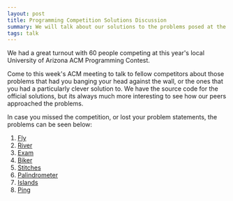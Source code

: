 ```yaml
---
layout: post
title: Programming Competition Solutions Discussion
summary: We will talk about our solutions to the problems posed at the programming competition last weekend
tags: talk
---
```


We had a great turnout with 60 people competing at this year's
local University of Arizona ACM Programming Contest.

Come to this week's ACM meeting to talk to fellow competitors about those
problems that had you banging your head against the wall, or the ones that you
had a particularly clever solution to.  We have the source code for the
official solutions, but its always much more interesting to see how our peers
approached the problems.

In case you missed the competition, or lost your problem statements, the
problems can be seen below:

1. [Fly](/docs/programming-competition-2014/fly.pdf)
2. [River](/docs/programming-competition-2014/river.pdf)
3. [Exam](/docs/programming-competition-2014/exam.pdf)
4. [Biker](/docs/programming-competition-2014/biker.pdf)
5. [Stitches](/docs/programming-competition-2014/stitches.pdf)
6. [Palindrometer](/docs/programming-competition-2014/pali.pdf)
7. [Islands](/docs/programming-competition-2014/islands.pdf)
8. [Ping](/docs/programming-competition-2014/ping.pdf)
